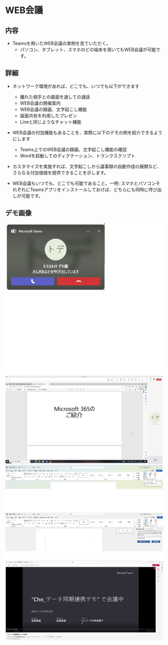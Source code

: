 # WEB会議

## 内容

- Teamsを用いたWEB会議の実例を見ていただく。
  - パソコン、タブレット、スマホのどの端末を用いてもWEB会議が可能です。

## 詳細

- ネットワーク環境があれば、どこでも、いつでも以下ができます
  - 離れた相手との画面を通しての通話
  - WEB会議の開催案内
  - WEB会議の録画、文字起こし機能
  - 画面共有を利用したプレゼン
  - Lineと同じようなチャット機能

- WEB会議の付加機能もあることを、実際に以下のデモの例を紹介できるようにします
  - Teams上でのWEB会議の録画、文字起こし機能の確認
  - Wordを起動してのディクテーション、トランクスクリプト
- カスタマイズを実施すれば、文字起こしから議事録の自動作成の展開など、さらなる付加価値を提供できることを示します。
- WEB会議もいつでも、どこでも可能であること。一例: スマホとパソコンそれぞれにTeamsアプリをインストールしておけば、どちらにも同時に呼び出しが可能です。

## デモ画像

![Alt](../../7_Prj/716_M365/200_インフラサービス/10_Teams会議/TeamsWeb会議1.png)
![Alt](../../7_Prj/716_M365/200_インフラサービス/10_Teams会議/TeamsWeb会議2.png)
![Alt](../../7_Prj/716_M365/300_アプリ/71_Word/71_Word_ディクテーション1.png)
![Alt](../../7_Prj/716_M365/300_アプリ/71_Word/71_Word_トランクスクリプト1.png)
![Alt](../../7_Prj/716_M365/200_インフラサービス/10_Teams会議/TeamsWeb会議録画1.png)
